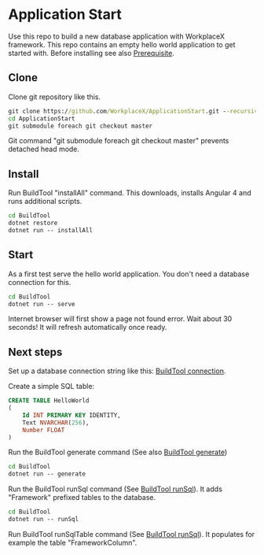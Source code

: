 # Application Start

Use this repo to build a new database application with WorkplaceX framework. This repo contains an empty hello world application to get started with. Before installing see also [Prerequisite](https://github.com/WorkplaceX/Framework/wiki/Prerequisite).

## Clone

Clone git repository like this.

```cmd
git clone https://github.com/WorkplaceX/ApplicationStart.git --recursive
cd ApplicationStart
git submodule foreach git checkout master
```

Git command "git submodule foreach git checkout master" prevents detached head mode.

## Install
Run BuildTool "installAll" command. This downloads, installs Angular 4 and runs additional scripts.

```cmd
cd BuildTool
dotnet restore
dotnet run -- installAll
```	

## Start
As a first test serve the hello world application. You don't need a database connection for this.
```cmd
cd BuildTool
dotnet run -- serve
```	
	
Internet browser will first show a page not found error. Wait about 30 seconds! It will refresh automatically once ready.

## Next steps

Set up a database connection string like this: [BuildTool connection](https://github.com/WorkplaceX/Framework/wiki/BuildTool-connection).

Create a simple SQL table:

```sql
CREATE TABLE HelloWorld
(
	Id INT PRIMARY KEY IDENTITY,
  	Text NVARCHAR(256),
	Number FLOAT
)
```	

Run the BuildTool generate command (See also [BuildTool generate](https://github.com/WorkplaceX/Framework/wiki/BuildTool-generate))

```cmd
cd BuildTool
dotnet run -- generate
```	

Run the BuildTool runSql command (See [BuildTool runSql](https://github.com/WorkplaceX/Framework/wiki/BuildTool-runSql)). It adds "Framework" prefixed tables to the database.

```cmd
cd BuildTool
dotnet run -- runSql
```	

Run BuildTool runSqlTable command (See [BuildTool runSql](https://github.com/WorkplaceX/Framework/wiki/BuildTool-runSql)). It populates for example the table "FrameworkColumn".
